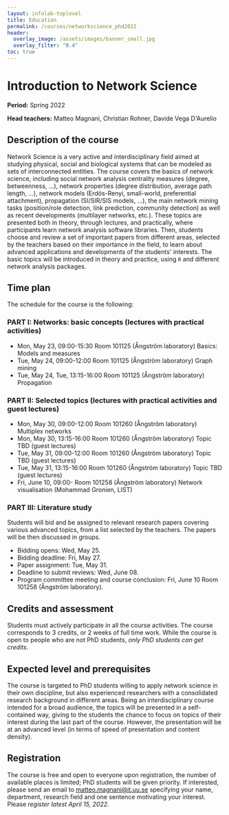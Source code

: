 ```yaml
---
layout: infolab-toplevel
title: Education
permalink: /courses/networkscience_phd2022
header:
  overlay_image: /assets/images/banner_small.jpg
  overlay_filter: "0.4"
toc: true
---
```


# Introduction to Network Science

**Period:** Spring 2022

**Head teachers:** Matteo Magnani, Christian Rohner, Davide Vega D'Aurelio

## Description of the course

Network Science is a very active and interdisciplinary field aimed at studying physical, social and biological systems that can be modeled as sets of interconnected entities. The course covers the basics of network science, including social network analysis centrality measures (degree, betweenness, ...), network properties (degree distribution, average path length, ...), network models (Erdös-Renyi, small-world, preferential attachment), propagation (SI/SIR/SIS models, ...), the main network mining tasks (position/role detection, link prediction, community detection) as well as recent developments (multilayer networks, etc.). These topics are presented both in theory, through lectures, and practically, where participants learn network analysis software libraries. Then, students choose and review a set of important papers from different areas, selected by the teachers based on their importance in the field, to learn about advanced applications and developments of the students' interests. The basic topics will be introduced in theory and practice, using `R` and different network analysis packages.

## Time plan

The schedule for the course is the following:

### PART I: Networks: basic concepts (lectures with practical activities)

 * Mon, May 23, 09:00-15:30 Room 101125 (Ångström laboratory) Basics: Models and measures
 * Tue, May 24, 09:00-12:00 Room 101125 (Ångström laboratory) Graph mining
 * Tue, May 24, Tue, 13:15-16:00 Room 101125 (Ångström laboratory) Propagation

### PART II: Selected topics (lectures with practical activities and guest lectures)

 * Mon, May 30, 09:00-12:00 Room 101260 (Ångström laboratory) Multiplex networks
 * Mon, May 30, 13:15-16:00 Room 101260 (Ångström laboratory) Topic TBD (guest lectures)
 * Tue, May 31, 09:00-12:00 Room 101260 (Ångström laboratory) Topic TBD (guest lectures)
 * Tue, May 31, 13:15-16:00 Room 101260 (Ångström laboratory) Topic TBD (guest lectures)
 * Fri, June 10, 09:00- Room 101258 (Ångström laboratory) Network visualisation (Mohammad Gronien, LIST)

### PART III: Literature study

Students will bid and be assigned to relevant research papers covering various advanced topics, from a list selected by the teachers. The papers will be then discussed in groups.

 * Bidding opens:  Wed, May 25.
 * Bidding deadline:  Fri, May 27.
 * Paper assignment:  Tue, May 31.
 * Deadline to submit reviews:  Wed, June 08.
 * Program committee meeting and course conclusion: Fri, June 10 Room 101258 (Ångström laboratory).

## Credits and assessment

Students must actively participate in all the course activities. The course corresponds to 3 credits, or 2 weeks of full time work. While the course is open to people who are not PhD students, *only PhD students can get credits*.

## Expected level and prerequisites

The course is targeted to PhD students willing to apply network science in their own discipline, but also experienced researchers with a consolidated research background in different areas. Being an interdisciplinary course intended for a broad audience, the topics will be presented in a self-contained way, giving to the students the chance to focus on topics of their interest during the last part of the course. However, the presentation will be at an advanced level (in terms of speed of presentation and content density).

## Registration

The course is free and open to everyone upon registration, the number of available places is limited; PhD students will be given priority. If interested, please send an email to matteo.magnani@it.uu.se specifying your name, department, research field and one sentence motivating your interest. Please *register latest April 15, 2022*. 
